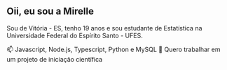 ## Oii, eu sou a Mirelle 
Sou de Vitória - ES, tenho 19 anos e sou estudante de Estatística na Universidade Federal do Espírito Santo - UFES.

📫 Javascript, Node.js, Typescript, Python e MySQL
🔭 Quero trabalhar em um projeto de iniciação científica

<!--
**mirellemiranda/mirellemiranda** is a ✨ _special_ ✨ repository because its `README.md` (this file) appears on your GitHub profile.

Here are some ideas to get you started:

- 🔭 I’m currently working on ...
- 🌱 I’m currently learning javascript
- 👯 I’m looking to collaborate on ...
- 🤔 I’m looking for help with git
- 💬 Ask me about ...
- 📫 How to reach me: ...
- 😄 Pronouns: she/her
- ⚡ Fun fact: ...
-->
